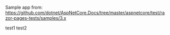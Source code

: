 Sample app from: https://github.com/dotnet/AspNetCore.Docs/tree/master/aspnetcore/test/razor-pages-tests/samples/3.x

test1 test2

